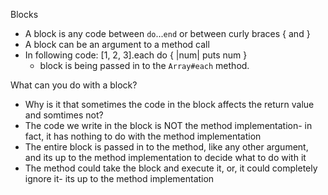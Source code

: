 Blocks
- A block is any code between `do`...`end` or between curly braces { and }
- A block can be an argument to a method call
- In following code: [1, 2, 3].each do { |num| puts num }
  - block is being passed in to the `Array#each` method.

What can you do with a block?
- Why is it that sometimes the code in the block affects the return value and somtimes not?
- The code we write in the block is NOT the method implementation- in fact, it has nothing to do with the method implementation
- The entire block is passed in to the method, like any other argument, and its up to the method implementation to decide what to do with it
- The method could take the block and execute it, or, it could completely ignore it- its up to the method implementation